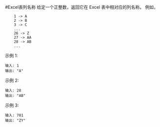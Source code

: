 #Excel表列名称
给定一个正整数，返回它在 Excel 表中相对应的列名称。
例如，
```
    1 -> A
    2 -> B
    3 -> C
    ...
    26 -> Z
    27 -> AA
    28 -> AB 
    ...

```
示例 1:
```
输入: 1
输出: "A"
```
示例 2:
```
输入: 28
输出: "AB"
```
示例 3:
```
输入: 701
输出: "ZY"
```